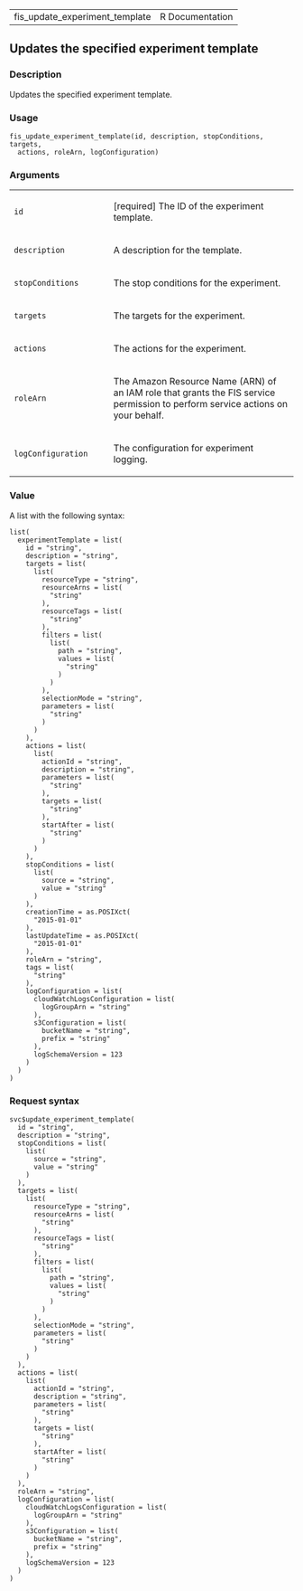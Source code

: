 <table style="width: 100%;">
<tbody>
<tr class="odd">
<td>fis_update_experiment_template</td>
<td style="text-align: right;">R Documentation</td>
</tr>
</tbody>
</table>

## Updates the specified experiment template

### Description

Updates the specified experiment template.

### Usage

    fis_update_experiment_template(id, description, stopConditions, targets,
      actions, roleArn, logConfiguration)

### Arguments

<table>
<colgroup>
<col style="width: 35%" />
<col style="width: 65%" />
</colgroup>
<tbody>
<tr class="odd">
<td><code id="fis_update_experiment_template_:_id">id</code></td>
<td><p>[required] The ID of the experiment template.</p></td>
</tr>
<tr class="even">
<td><code
id="fis_update_experiment_template_:_description">description</code></td>
<td><p>A description for the template.</p></td>
</tr>
<tr class="odd">
<td><code
id="fis_update_experiment_template_:_stopConditions">stopConditions</code></td>
<td><p>The stop conditions for the experiment.</p></td>
</tr>
<tr class="even">
<td><code
id="fis_update_experiment_template_:_targets">targets</code></td>
<td><p>The targets for the experiment.</p></td>
</tr>
<tr class="odd">
<td><code
id="fis_update_experiment_template_:_actions">actions</code></td>
<td><p>The actions for the experiment.</p></td>
</tr>
<tr class="even">
<td><code
id="fis_update_experiment_template_:_roleArn">roleArn</code></td>
<td><p>The Amazon Resource Name (ARN) of an IAM role that grants the FIS
service permission to perform service actions on your behalf.</p></td>
</tr>
<tr class="odd">
<td><code
id="fis_update_experiment_template_:_logConfiguration">logConfiguration</code></td>
<td><p>The configuration for experiment logging.</p></td>
</tr>
</tbody>
</table>

### Value

A list with the following syntax:

    list(
      experimentTemplate = list(
        id = "string",
        description = "string",
        targets = list(
          list(
            resourceType = "string",
            resourceArns = list(
              "string"
            ),
            resourceTags = list(
              "string"
            ),
            filters = list(
              list(
                path = "string",
                values = list(
                  "string"
                )
              )
            ),
            selectionMode = "string",
            parameters = list(
              "string"
            )
          )
        ),
        actions = list(
          list(
            actionId = "string",
            description = "string",
            parameters = list(
              "string"
            ),
            targets = list(
              "string"
            ),
            startAfter = list(
              "string"
            )
          )
        ),
        stopConditions = list(
          list(
            source = "string",
            value = "string"
          )
        ),
        creationTime = as.POSIXct(
          "2015-01-01"
        ),
        lastUpdateTime = as.POSIXct(
          "2015-01-01"
        ),
        roleArn = "string",
        tags = list(
          "string"
        ),
        logConfiguration = list(
          cloudWatchLogsConfiguration = list(
            logGroupArn = "string"
          ),
          s3Configuration = list(
            bucketName = "string",
            prefix = "string"
          ),
          logSchemaVersion = 123
        )
      )
    )

### Request syntax

    svc$update_experiment_template(
      id = "string",
      description = "string",
      stopConditions = list(
        list(
          source = "string",
          value = "string"
        )
      ),
      targets = list(
        list(
          resourceType = "string",
          resourceArns = list(
            "string"
          ),
          resourceTags = list(
            "string"
          ),
          filters = list(
            list(
              path = "string",
              values = list(
                "string"
              )
            )
          ),
          selectionMode = "string",
          parameters = list(
            "string"
          )
        )
      ),
      actions = list(
        list(
          actionId = "string",
          description = "string",
          parameters = list(
            "string"
          ),
          targets = list(
            "string"
          ),
          startAfter = list(
            "string"
          )
        )
      ),
      roleArn = "string",
      logConfiguration = list(
        cloudWatchLogsConfiguration = list(
          logGroupArn = "string"
        ),
        s3Configuration = list(
          bucketName = "string",
          prefix = "string"
        ),
        logSchemaVersion = 123
      )
    )
